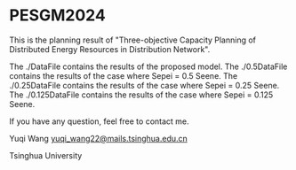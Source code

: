 # PESGM2024
This is the planning result of "Three-objective Capacity Planning of Distributed Energy Resources in Distribution Network".

The ./DataFile contains the results of the proposed model. The ./0.5DataFile contains the results of the case where Sepei = 0.5 Seene. The ./0.25DataFile contains the results of the case where Sepei = 0.25 Seene. The ./0.125DataFile contains the results of the case where Sepei = 0.125 Seene.

If you have any question, feel free to contact me.

Yuqi Wang yuqi_wang22@mails.tsinghua.edu.cn

Tsinghua University
